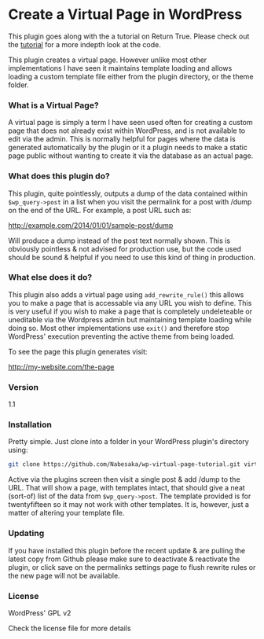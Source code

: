 # Create a Virtual Page in WordPress

This plugin goes along with the a tutorial on Return True. Please check out the [tutorial](http://return-true.com/creating-a-custom-page-with-wordpress-endpoints/) for a more indepth look at the code.

This plugin creates a virtual page. However unlike most other implementations I have seen it maintains template loading and allows loading a custom template file either from the plugin directory, or the theme folder.

### What is a Virtual Page?
A virtual page is simply a term I have seen used often for creating a custom page that does not already exist within WordPress, and is not available to edit via the admin. This is normally helpful for pages where the data is generated automatically by the plugin or it a plugin needs to make a static page public without wanting to create it via the database as an actual page.

### What does this plugin do?
This plugin, quite pointlessly, outputs a dump of the data contained within `$wp_query->post` in a list when you visit the permalink for a post with /dump on the end of the URL. For example, a post URL such as:

http://example.com/2014/01/01/sample-post/dump

Will produce a dump instead of the post text normally shown. This is obviously pointless & not advised for production use, but the code used should be sound & helpful if you need to use this kind of thing in production.

### What else does it do?
This plugin also adds a virtual page using `add_rewrite_rule()` this allows you to make a page that is accessable via any URL you wish to define. This is very useful if you wish to make a page that is completely undeleteable or uneditable via the Wordpress admin but maintaining template loading while doing so. Most other implementations use `exit()` and therefore stop WordPress' execution preventing the active theme from being loaded.

To see the page this plugin generates visit:

http://my-website.com/the-page

### Version
1.1

### Installation

Pretty simple. Just clone into a folder in your WordPress plugin's directory using:

```sh
git clone https://github.com/Nabesaka/wp-virtual-page-tutorial.git virtual-page-tutorial
```

Active via the plugins screen then visit a single post & add /dump to the URL. That will show a page, with templates intact, that should give a neat (sort-of) list of the data from `$wp_query->post`. The template provided is for twentyfifteen so it may not work with other templates. It is, however, just a matter of altering your template file.

### Updating
If you have installed this plugin before the recent update & are pulling the latest copy from Github please make sure to deactivate & reactivate the plugin, or click save on the permalinks settings page to flush rewrite rules or the new page will not be available.

### License

WordPress' GPL v2

Check the license file for more details